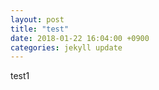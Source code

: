 ```yaml
---
layout: post
title: "test"
date: 2018-01-22 16:04:00 +0900
categories: jekyll update
---
```


test1

